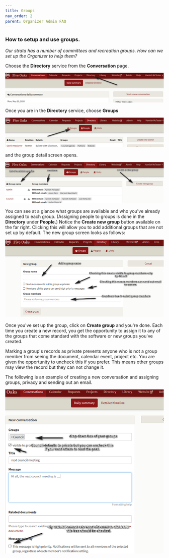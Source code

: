```yaml
---
title: Groups
nav_order: 2
parent: Organizer Admin FAQ
---
```


### How to setup and use groups.

*Our strata has a number of committees and recreation groups.  How can we set up the Organizer to help them?*

Choose the **Directory** service from the **Conversation** page.  

![](groups/selectdir.png)

Once you are in the **Directory** service, choose **Groups**

![](groups/groups.png)

and the group detail screen opens.  

![](groups/groupscreen.png)

You can see at a glance what groups are available and who you've already assigned to each group.  (Assigning people to groups is done in the **Directory** under **People.**)  Notice the **Create new group** button available on the far right.  Clicking this will allow you to add additional groups that are not set up by default. The new group screen looks as follows:

![](groups/setupgroup.png)

Once you've set up the group, click on **Create group** and you're done.  Each time you create a new record, you get the opportunity to assign it to any of the groups that come standard with the software or new groups you've created.  

Marking a group's records as private prevents anyone who is not a group member from seeing the document, calendar event, project etc.  You are given the opportunity to uncheck this if you prefer.  This means other groups may view the record but they can not change it.

The following is an example of creating a new conversation and assigning groups, privacy and sending out an email.

![](groups/usegroups.png)
